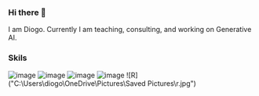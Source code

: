 ### Hi there 👋

I am Diogo. Currently I am teaching, consulting, and working on Generative AI.
<!--
**drs2022ds/drs2022ds** is a ✨ _special_ ✨ repository because its `README.md` (this file) appears on your GitHub profile.

Here are some ideas to get you started:

- 🔭 I’m currently working on ...
- 🌱 I’m currently learning ...
- 👯 I’m looking to collaborate on ...
- 🤔 I’m looking for help with ...
- 💬 Ask me about ...
- 📫 How to reach me: ...
- ⚡ Fun fact: ...
--> 
### Skils
![image](https://github.com/drs2022ds/drs2022ds/assets/134406560/3abfe157-c1ba-4ebd-a7a6-1361a61b87a5)
![image](https://github.com/drs2022ds/drs2022ds/assets/134406560/b4f8964d-3cd2-408a-a2a2-25218b244a92)
![image](https://github.com/drs2022ds/drs2022ds/assets/134406560/2e4d8c1d-aa0a-4515-8992-3e7c5075771a)
![image](https://github.com/drs2022ds/drs2022ds/assets/134406560/f5a1a6fb-532c-49bd-8413-fd9433fee696)
![R]("C:\Users\diogo\OneDrive\Pictures\Saved Pictures\r.jpg")






